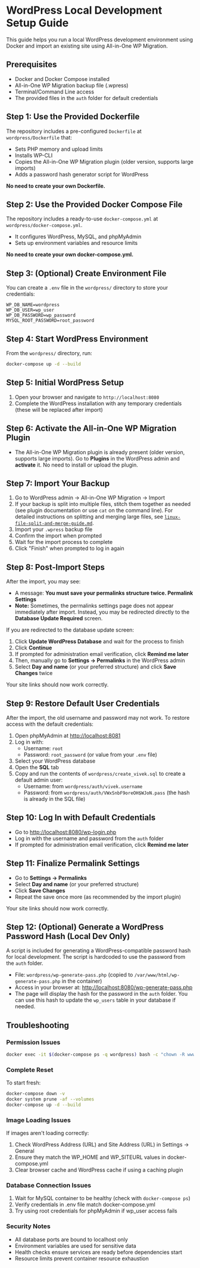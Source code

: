 # WordPress Local Development Setup Guide

This guide helps you run a local WordPress development environment using Docker and import an existing site using All-in-One WP Migration.

## Prerequisites

- Docker and Docker Compose installed
- All-in-One WP Migration backup file (.wpress)
- Terminal/Command Line access
- The provided files in the `auth` folder for default credentials

## Step 1: Use the Provided Dockerfile

The repository includes a pre-configured `Dockerfile` at `wordpress/Dockerfile` that:
- Sets PHP memory and upload limits
- Installs WP-CLI
- Copies the All-in-One WP Migration plugin (older version, supports large imports)
- Adds a password hash generator script for WordPress

**No need to create your own Dockerfile.**

## Step 2: Use the Provided Docker Compose File

The repository includes a ready-to-use `docker-compose.yml` at `wordpress/docker-compose.yml`.
- It configures WordPress, MySQL, and phpMyAdmin
- Sets up environment variables and resource limits

**No need to create your own docker-compose.yml.**

## Step 3: (Optional) Create Environment File

You can create a `.env` file in the `wordpress/` directory to store your credentials:

```env
WP_DB_NAME=wordpress
WP_DB_USER=wp_user
WP_DB_PASSWORD=wp_password
MYSQL_ROOT_PASSWORD=root_password
```

## Step 4: Start WordPress Environment

From the `wordpress/` directory, run:

```bash
docker-compose up -d --build
```

## Step 5: Initial WordPress Setup

1. Open your browser and navigate to `http://localhost:8080`
2. Complete the WordPress installation with any temporary credentials (these will be replaced after import)

## Step 6: Activate the All-in-One WP Migration Plugin

- The All-in-One WP Migration plugin is already present (older version, supports large imports). Go to **Plugins** in the WordPress admin and **activate** it. No need to install or upload the plugin.

## Step 7: Import Your Backup

1. Go to WordPress admin → All-in-One WP Migration → Import
2. If your backup is split into multiple files, stitch them together as needed (see plugin documentation or use `cat` on the command line). For detailed instructions on splitting and merging large files, see [`linux-file-split-and-merge-guide.md`](./linux-file-split-and-merge-guide.md).
3. Import your `.wpress` backup file
4. Confirm the import when prompted
5. Wait for the import process to complete
6. Click "Finish" when prompted to log in again

## Step 8: Post-Import Steps

After the import, you may see:
- A message: **You must save your permalinks structure twice. Permalink Settings**
- **Note:** Sometimes, the permalinks settings page does not appear immediately after import. Instead, you may be redirected directly to the **Database Update Required** screen.

If you are redirected to the database update screen:
1. Click **Update WordPress Database** and wait for the process to finish
2. Click **Continue**
3. If prompted for administration email verification, click **Remind me later**
4. Then, manually go to **Settings → Permalinks** in the WordPress admin
5. Select **Day and name** (or your preferred structure) and click **Save Changes** twice

Your site links should now work correctly.

## Step 9: Restore Default User Credentials

After the import, the old username and password may not work. To restore access with the default credentials:

1. Open phpMyAdmin at [http://localhost:8081](http://localhost:8081)
2. Log in with:
   - Username: `root`
   - Password: `root_password` (or value from your `.env` file)
3. Select your WordPress database
4. Open the **SQL** tab
5. Copy and run the contents of `wordpress/create_vivek.sql` to create a default admin user:
   - Username: from `wordpress/auth/vivek.username`
   - Password: from `wordpress/auth/VWxSnbF9oreOH$WJoN.pass` (the hash is already in the SQL file)

## Step 10: Log In with Default Credentials

- Go to [http://localhost:8080/wp-login.php](http://localhost:8080/wp-login.php)
- Log in with the username and password from the `auth` folder
- If prompted for administration email verification, click **Remind me later**

## Step 11: Finalize Permalink Settings

- Go to **Settings → Permalinks**
- Select **Day and name** (or your preferred structure)
- Click **Save Changes**
- Repeat the save once more (as recommended by the import plugin)

Your site links should now work correctly.

## Step 12: (Optional) Generate a WordPress Password Hash (Local Dev Only)

A script is included for generating a WordPress-compatible password hash for local development. The script is hardcoded to use the password from the `auth` folder.

- File: `wordpress/wp-generate-pass.php` (copied to `/var/www/html/wp-generate-pass.php` in the container)
- Access in your browser at: [http://localhost:8080/wp-generate-pass.php](http://localhost:8080/wp-generate-pass.php)
- The page will display the hash for the password in the `auth` folder. You can use this hash to update the `wp_users` table in your database if needed.

## Troubleshooting

### Permission Issues
```bash
docker exec -it $(docker-compose ps -q wordpress) bash -c "chown -R www-data:www-data /var/www/html"
```

### Complete Reset
To start fresh:
```bash
docker-compose down -v
docker system prune -af --volumes
docker-compose up -d --build
```

### Image Loading Issues
If images aren't loading correctly:
1. Check WordPress Address (URL) and Site Address (URL) in Settings → General
2. Ensure they match the WP_HOME and WP_SITEURL values in docker-compose.yml
3. Clear browser cache and WordPress cache if using a caching plugin

### Database Connection Issues
1. Wait for MySQL container to be healthy (check with `docker-compose ps`)
2. Verify credentials in .env file match docker-compose.yml
3. Try using root credentials for phpMyAdmin if wp_user access fails

### Security Notes
- All database ports are bound to localhost only
- Environment variables are used for sensitive data
- Health checks ensure services are ready before dependencies start
- Resource limits prevent container resource exhaustion

